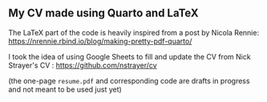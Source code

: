 ## My CV made using Quarto and LaTeX

The LaTeX part of the code is heavily inspired from a post by Nicola Rennie: https://nrennie.rbind.io/blog/making-pretty-pdf-quarto/

I took the idea of using Google Sheets to fill and update the CV from Nick Strayer's CV : https://github.com/nstrayer/cv  

(the one-page `resume.pdf` and corresponding code are drafts in progress and not meant to be used just yet)
